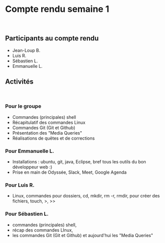 # Compte rendu semaine 1
​
## Participants au compte rendu
- Jean-Loup B.
- Luis R.
- Sébastien L.
- Emmanuelle L.
​
## Activités
​
### Pour le groupe
- Commandes (principales) shell
- Récapitulatif des commandes Linux
- Commandes Git (Git et Github) 
- Présentation des "Media Queries"
- Réalisations de quêtes et de corrections
​
### Pour Emmanuelle L.
- Installations  : ubuntu, git, java, Eclipse, bref tous les outils du bon développeur web :)
- Prise en main de Odyssée, Slack, Meet, Google Agenda
​
### Pour Luis R.
- Linux, commandes pour dossiers, cd, mkdir, rm -r, rmdir, pour créer des fichiers, touch, >, >>
​
### Pour Sébastien L.
- commandes (principales) shell, 
- récap des commandes LInux, 
- les commandes Git (Git et Github) et aujourd'hui les "Media Queries"